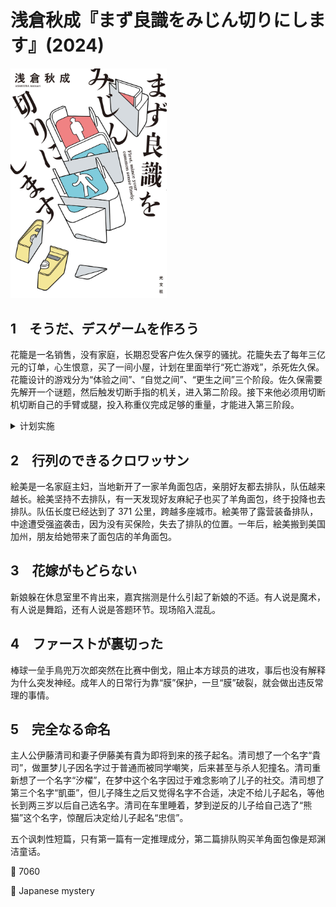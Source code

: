 # 浅倉秋成『まず良識をみじん切りにします』(2024)

<img src=images/2024b_cover.jpg width=250/>

## 1　そうだ、デスゲームを作ろう

花籠是一名销售，没有家庭，长期忍受客户佐久保亨的骚扰。花籠失去了每年三亿元的订单，心生恨意，买了一间小屋，计划在里面举行“死亡游戏”，杀死佐久保。花籠设计的游戏分为“体验之间”、“自觉之间”、“更生之间”三个阶段。佐久保需要先解开一个谜题，然后触发切断手指的机关，进入第二阶段。接下来他必须用切断机切断自己的手臂或腿，投入称重仪完成足够的重量，才能进入第三阶段。

<details><summary>计划实施</summary>
佐久保没有按照游戏顺序，抓门把手时触发电流，滑倒撞在保险柜上，直接丧命。
</details>

## 2　行列のできるクロワッサン

絵美是一名家庭主妇，当地新开了一家羊角面包店，亲朋好友都去排队，队伍越来越长。絵美坚持不去排队，有一天发现好友麻紀子也买了羊角面包，终于投降也去排队。队伍长度已经达到了 371 公里，跨越多座城市。絵美带了露营装备排队，中途遭受强盗袭击，因为没有买保险，失去了排队的位置。一年后，絵美搬到美国加州，朋友给她带来了面包店的羊角面包。

## 3　花嫁がもどらない

新娘躲在休息室里不肯出来，嘉宾揣测是什么引起了新娘的不适。有人说是魔术，有人说是舞蹈，还有人说是答题环节。现场陷入混乱。

## 4　ファーストが裏切った

棒球一垒手鳥兜万次郎突然在比赛中倒戈，阻止本方球员的进攻，事后也没有解释为什么突发神经。成年人的日常行为靠“膜”保护，一旦“膜”破裂，就会做出违反常理的事情。

## 5　完全なる命名

主人公伊藤清司和妻子伊藤美有貴为即将到来的孩子起名。清司想了一个名字“貴司”，做噩梦儿子因名字过于普通而被同学嘲笑，后来甚至与杀人犯撞名。清司重新想了一个名字“汐櫂”，在梦中这个名字因过于难念影响了儿子的社交。清司想了第三个名字“凱亜”，但儿子降生之后又觉得名字不合适，决定不给儿子起名，等他长到两三岁以后自己选名字。清司在车里睡着，梦到逆反的儿子给自己选了“熊猫”这个名字，惊醒后决定给儿子起名“忠信”。

五个讽刺性短篇，只有第一篇有一定推理成分，第二篇排队购买羊角面包像是郑渊洁童话。

:link: 7060

:file_folder: Japanese mystery
